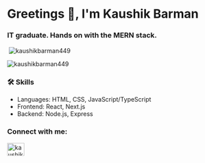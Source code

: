 <h1 align="left">Greetings 👋, I'm Kaushik Barman</h1>
<h3 align="left">IT graduate. Hands on with the MERN stack.</h3>

<p>&nbsp;<img align="center" src="https://github-readme-stats.vercel.app/api?username=kaushikbarman449&show_icons=true&locale=en" alt="kaushikbarman449" /></p>

<div>
<p><img align="left" src="https://github-readme-stats.vercel.app/api/top-langs?username=kaushikbarman449&show_icons=true&locale=en&layout=compact" alt="kaushikbarman449" /></p>
</div>

<br />

<div>
<h3 align="left">🛠️ Skills</h3>
  <p>
    <ul>
  <li>Languages: HTML, CSS, JavaScript/TypeScript</li>
  <li>Frontend: React, Next.js</li>
  <li>Backend: Node.js, Express</li>
</ul>
  </p>
</div>

<div>
<h3 align="left">Connect with me:</h3>
<p align="left">
<a href="https://linkedin.com/in/kaushik-barman-3a884223b" target="blank"><img align="center" src="https://raw.githubusercontent.com/rahuldkjain/github-profile-readme-generator/master/src/images/icons/Social/linked-in-alt.svg" alt="kaushik-barman-3a884223b" height="30" width="40" /></a>
</p>
</div>
